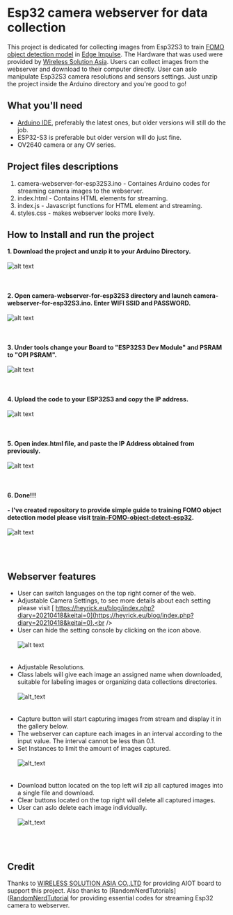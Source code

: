 # Esp32 camera webserver for data collection
This project is dedicated for collecting images from Esp32S3 to train [FOMO object detection model](https://edge-impulse.gitbook.io/docs/edge-impulse-studio/learning-blocks/object-detection/fomo-object-detection-for-constrained-devices) in [Edge Impulse](https://edgeimpulse.com/). The Hardware that was used were provided by [Wireless Solution Asia](https://wirelesssolution.asia/). Users can collect images from the webserver and download to their computer directly. User can aslo manipulate Esp32S3 camera resolutions and sensors settings. Just unzip the project inside the Arduino directory and you're good to go! 

## What you'll need
- [Arduino IDE](https://www.arduino.cc/en/software), preferably the latest ones, but older versions will still do the job.
- ESP32-S3 is preferable but older version will do just fine.
- OV2640 camera or any OV series. 

## Project files descriptions

1. camera-webserver-for-esp32S3.ino - Containes Arduino codes for streaming camera images to the webserver.
2. index.html - Contains HTML elements for streaming.
3. index.js - Javascript functions for HTML element and streaming.
4. styles.css - makes webserver looks more lively.

## How to Install and run the project

<strong> 1. Download the project and unzip it to your Arduino Directory. </strong>
<br /><br />
![alt text](/Images_for_readme/folder_directory.PNG)
<br /><br /><br /><br />
<strong> 2. Open camera-webserver-for-esp32S3 directory and launch camera-webserver-for-esp32S3.ino. Enter WIFI SSID and PASSWORD.  </strong>
<br /><br />
![alt text](/Images_for_readme/ssidPassword.PNG)
<br /><br /><br /><br />
<strong> 3. Under tools change your Board to "ESP32S3 Dev Module" and PSRAM to "OPI PSRAM".  </strong>
<br /><br />
![alt text](/Images_for_readme/IDE_configure.PNG)
<br /><br /><br /><br />
<strong> 4. Upload the code to your ESP32S3 and copy the IP address.  </strong>
<br /><br />
![alt text](/Images_for_readme/ip_IDE.PNG)
<br /><br /><br /><br />
<strong> 5. Open index.html file, and paste the IP Address obtained from previously.  </strong>
<br /><br />
![alt text](/Images_for_readme/ip_prompt.PNG)
<br /><br /><br /><br />
<strong> 6. Done!!!  </strong>
<br/> <br/>
<strong> - I've created repository to provide simple guide to training FOMO object detection model please visit [train-FOMO-object-detect-esp32](https://github.com/San279/train-FOMO-object-detect-esp32). </strong>
<br/> <br/>
![alt text](/Images_for_readme/done.PNG)
<br /><br /><br /><br />
## Webserver features
- User can switch languages on the top right corner of the web.<br />
- Adjustable Camera Settings, to see more details about each setting please visit [
https://heyrick.eu/blog/index.php?diary=20210418&keitai=0](https://heyrick.eu/blog/index.php?diary=20210418&keitai=0).<br />
- User can hide the setting console by clicking on the icon above.<br /><br />
![alt text](/Images_for_readme/setting.PNG)
<br /><br /><br />
- Adjustable Resolutions. <br />
- Class labels will give each image an assigned name when downloaded, suitable for labeling images or organizing data collections directories.<br /><br />
![alt_text](/Images_for_readme/resolution_class.PNG)
<br /><br /><br />
- Capture button will start capturing images from stream and display it in the gallery below. <br />
- The webserver can capture each images in an interval according to the input value. The interval cannot be less than 0.1.  <br />
- Set Instances to limit the amount of images captured.<br /> <br />
![alt_text](/Images_for_readme/capture_console.PNG)
<br /><br /> <br />
- Download button located on the top left will zip all captured images into a single file and download.<br />
- Clear buttons located on the top right will delete all captured images.<br />
- User can aslo delete each image individually.<br /><br />
![alt_text](/Images_for_readme/gallery_img.PNG)
<br /> <br /><br /> <br />
## Credit
Thanks to [WIRELESS SOLUTION ASIA CO.,LTD](https://wirelesssolution.asia/) for providing AIOT board to support this project. Also thanks to [RandomNerdTutorials]([RandomNerdTutorial](https://RandomNerdTutorials.com/esp32-cam-video-streaming-web-server-camera-home-assistant) for providing essential codes for streaming Esp32 camera to webserver.
